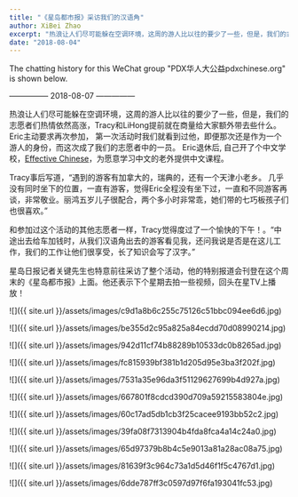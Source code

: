 ```yaml
---
title: "《星岛都市报》采访我们的汉语角"
author: XiBei Zhao
excerpt: "热浪让人们尽可能躲在空调环境，这周的游人比以往的要少了一些，但是，我们的志愿者们热情依然高涨，Tracy和Lihong提前就在商量给大家额外带去些什么。Eric主动要求再次参加， 第一次活动时我们就看到过他，即便那次还是作为一个游人的身份，而这次成了我们的志愿者中的一员。 Eric退休后, 自己开了个中文学校，为愿意学习中文的老外提供中文课程。"
date: "2018-08-04"
---
```


The chatting history for this WeChat group "PDX华人大公益pdxchinese.org" is shown below.

—————  2018-08-07  —————

热浪让人们尽可能躲在空调环境，这周的游人比以往的要少了一些，但是，我们的志愿者们热情依然高涨，Tracy和LiHong提前就在商量给大家额外带去些什么。Eric主动要求再次参加， 第一次活动时我们就看到过他，即便那次还是作为一个游人的身份，而这次成了我们的志愿者中的一员。 Eric退休后, 自己开了个中文学校，[Effective Chinese](https://effectivechinese.net/)，为愿意学习中文的老外提供中文课程。

Tracy事后写道，“遇到的游客有加拿大的，瑞典的，还有一个天津小老乡。 几乎没有同时坐下的位置，一直有游客，觉得Eric全程没有坐下过，一直和不同游客再谈，非常敬业。丽鸿五岁儿子很配合，两个多小时非常乖，她们带的七巧板孩子们也很喜欢。”

和参加过这个活动的其他志愿者一样，Tracy觉得度过了一个愉快的下午！。“中途出去给车加钱时，从我们汉语角出去的游客看见我，还问我说是否是在这儿工作，我们的工作让他们很享受，长了知识会写了汉字。”

星岛日报记者关键先生也特意前往采访了整个活动，他的特别报道会刊登在这个周末的《星岛都市报》上面。他还表示下个星期去拍一些视频，回头在星TV上播放！

![]({{ site.url }}/assets/images/c9d1a8b6c255c75126c51bbc094ee6d6.jpg)

![]({{ site.url }}/assets/images/be355d2c95a825a84ecdd70d08990214.jpg)

![]({{ site.url }}/assets/images/942d11cf74b88289b10533dc0b8265ad.jpg)

![]({{ site.url }}/assets/images/fc815939bf381b1d205d95e3ba3f202f.jpg)

![]({{ site.url }}/assets/images/7531a35e96da3f51129627699b4d927a.jpg)

![]({{ site.url }}/assets/images/667801f8cdcd390d709a59215583804e.jpg)

![]({{ site.url }}/assets/images/60c17ad5db1cb3f25cacee9193bb52c2.jpg)

![]({{ site.url }}/assets/images/39fa08f7313904b4fda8fca4a14c24a0.jpg)

![]({{ site.url }}/assets/images/65d97379b8b4c5e9013a81a28ac08a75.jpg)

![]({{ site.url }}/assets/images/81639f3c964c73a1d5d46f1f5c4767d1.jpg)

![]({{ site.url }}/assets/images/6dde787ff3c0597d97f6fa193041fc53.jpg)
